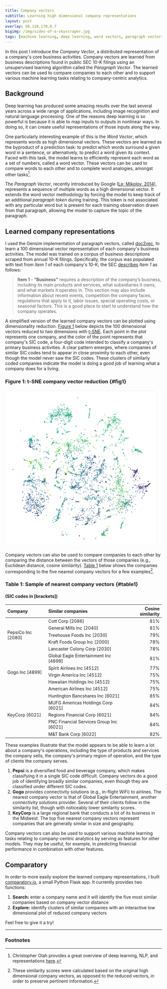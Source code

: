 ```yaml
---
title: Company vectors
subtitle: Learning high dimensional company representations
layout: post
overlay: 50,110,170,0.7
bigimg: /img/sides-of-a-skyscraper.jpg
tags: [machine learning, deep learning, word vectors, paragraph vectors, representations, NLP, companies, SIC]
---
```


In this post I introduce the _Company Vector_, a distributed representation of a company's core business activities. Company vectors are learned from business descriptions found in public SEC 10-K filings using an unsupervised learning algorithm called the _Paragraph Vector_. The learned vectors can be used to compare companies to each other and to support various machine learning tasks relating to company-centric analytics.

## Background
Deep learning has produced some amazing results over the last several years across a wide range of applications, including image recognition and natural language processing. One of the reasons deep learning is so powerful is because it is able to map inputs to outputs in nonlinear ways. In doing so, it can create useful representations of those inputs along the way.

One particularly interesting example of this is the _Word Vector_, which represents words as high dimensional vectors. These vectors are learned as the byproduct of a prediction task: to predict which words surround a given word in a sentence, or alternatively, to predict a word given its context. Faced with this task, the model learns to efficiently represent each word as a set of numbers, called a word vector. These vectors can be used to compare words to each other and to complete word analogies, amongst other tasks[^1].

The _Paragraph Vector_, recently introduced by Google ([Le; Mikolov, 2014](https://arxiv.org/pdf/1405.4053.pdf)), represents a sequence of multiple words as a high dimensional vector. It extends the word vector methodology by forcing the model to keep track of an additional _paragraph token_ during training. This token is not associated with any particular word but is present for each training observation drawn from that paragraph, allowing the model to capture the topic of the paragraph.

## Learned company representations
I used the Gensim implementation of paragraph vectors, called [doc2vec](https://radimrehurek.com/gensim/models/doc2vec.html), to learn a 100 dimensional vector representation of each company's business activities. The model was trained on a corpus of business descriptions scraped from annual 10-K filings. Specifically, the corpus was populated with text from _Item 1_ of each company's 10-K; the SEC [describes](https://www.sec.gov/answers/reada10k.htm) _Item 1_ as follows:

> __Item 1 - “Business”__ requires a description of the company’s business, including its main products and services, what subsidiaries it owns, and what markets it operates in. This section may also include information about recent events, competition the company faces, regulations that apply to it, labor issues, special operating costs, or seasonal factors. This is a good place to start to understand how the company operates.

A simplified version of the learned company vectors can be plotted using dimensionality reduction. [Figure 1](#fig1) below depicts the 100 dimensional vectors reduced to two dimensions with [t-SNE](https://lvdmaaten.github.io/tsne/). Each point in the plot represents one company, and the color of the point represents that company's SIC code, a four-digit code intended to classify a company's primary business activities. A clear pattern emerges, where companies of similar SIC codes tend to appear in close proximity to each other, even though the model never saw the SIC codes. These clusters of similarly coded companies indicate the model is doing a good job of learning what a company does for a living.

### Figure 1: t-SNE company vector reduction {#fig1}
![Company vector reduction](/img/company-vectors-t-sne.png)

Company vectors can also be used to compare companies to each other by comparing the distance between the vectors of those companies (e.g., Euclidean distance, cosine similarity). [Table 1](#table1) below shows the companies corresponding to the five nearest company vectors for a few examples[^2].

### Table 1: Sample of nearest company vectors {#table1}
<h4>(SIC codes in [brackets])</h4>
<div class="table-responsive">
<table>
  <thead>
    <tr>
      <th style="text-align: left">Company</th>
      <th style="text-align: left">Similar companies</th>
      <th style="text-align: right">Cosine similarity</th>
    </tr>
  </thead>
  <tbody>
    <tr>
      <td style="text-align: left" rowspan="5">PepsiCo Inc [2080]</td>
      <td style="text-align: left">Cott Corp [2086]</td>
      <td style="text-align: right">81%</td>
    </tr>
    <tr>
      <td style="text-align: left">General Mills Inc [2040]</td>
      <td style="text-align: right">81%</td>
    </tr>
    <tr>
      <td style="text-align: left">Treehouse Foods Inc [2030]</td>
      <td style="text-align: right">79%</td>
    </tr>
    <tr>
      <td style="text-align: left">Kraft Foods Group Inc [2000]</td>
      <td style="text-align: right">78%</td>
    </tr>
    <tr>
      <td style="text-align: left">Lancaster Colony Corp [2030]</td>
      <td style="text-align: right">78%</td>
    </tr>
    <tr>
      <td style="text-align: left" rowspan="5">Gogo Inc [4899]</td>
      <td style="text-align: left">Global Eagle Entertainment Inc [4899]</td>
      <td style="text-align: right">81%</td>
    </tr>
    <tr>
      <td style="text-align: left">Spirit Airlines Inc [4512]</td>
      <td style="text-align: right">77%</td>
    </tr>
    <tr>
      <td style="text-align: left">Virgin America Inc [4512]</td>
      <td style="text-align: right">75%</td>
    </tr>
    <tr>
      <td style="text-align: left">Hawaiian Holdings Inc [4512]</td>
      <td style="text-align: right">75%</td>
    </tr>
    <tr>
      <td style="text-align: left">American Airlines Inc [4512]</td>
      <td style="text-align: right">75%</td>
    </tr>
    <tr>
      <td style="text-align: left" rowspan="5">KeyCorp [6021]</td>
      <td style="text-align: left">Huntington Bancshares Inc [6021]</td>
      <td style="text-align: right">85%</td>
    </tr>
    <tr>
      <td style="text-align: left">MUFG Americas Holdings Corp [6021]</td>
      <td style="text-align: right">84%</td>
    </tr>
    <tr>
      <td style="text-align: left">Regions Financial Corp [6021]</td>
      <td style="text-align: right">84%</td>
    </tr>
    <tr>
      <td style="text-align: left">PNC Financial Services Group Inc [6021]</td>
      <td style="text-align: right">84%</td>
    </tr>
    <tr>
      <td style="text-align: left">M&T Bank Corp [6022]</td>
      <td style="text-align: right">82%</td>
    </tr>
  </tbody>
</table>
</div>

These examples illustrate that the model appears to be able to learn a lot about a company's operations, including the type of products and services the company sells, the company's primary region of operation, and the type of clients the company serves.

1. __Pepsi__ is a diversified food and beverage company, which makes classifying it in a single SIC code difficult. Company vectors do a good job of identifying broadly similar companies, even though they are classified under different SIC codes.
1. __Gogo__ provides connectivity solutions (e.g., in-flight WiFi) to airlines. The nearest company vector is that of Global Eagle Entertainment, another connectivity solutions provider. Several of their clients follow in the similarity list, though with noticeably lower similarity scores.
1. __KeyCorp__ is a large regional bank that conducts a lot of its business in the Midwest. The top five nearest company vectors represent companies that are generally similar in size and geography.

Company vectors can also be used to support various machine learning tasks relating to company-centric analytics by serving as features for other models. They may be useful, for example, in predicting financial performance in combination with other features.

## Comparatory
In order to more easily explore the learned company representations, I built [comparatory.io](https://www.comparatory.io/), a small Python Flask app. It currently provides two functions:

1. __Search:__ enter a company name and it will identify the five most similar companies based on company vector distance
1. __Explore:__ identify clusters of similar companies with an interactive low dimensional plot of reduced company vectors

Feel free to give it a try!

-----------------------------------------------------------------------------

### Footnotes
[^1]: Christopher Olah provides a great overview of deep learning, NLP, and representations [here](http://colah.github.io/posts/2014-07-NLP-RNNs-Representations/).
[^2]: These similarity scores were calculated based on the original high dimensional company vectors, as opposed to the reduced vectors, in order to preserve pertinent information.
